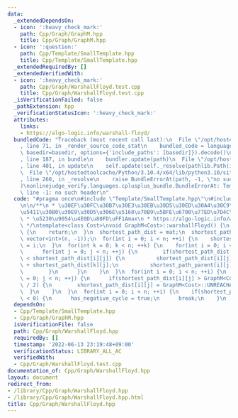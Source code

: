 ```yaml
---
data:
  _extendedDependsOn:
  - icon: ':heavy_check_mark:'
    path: Cpp/Graph/GraphM.hpp
    title: Cpp/Graph/GraphM.hpp
  - icon: ':question:'
    path: Cpp/Template/SmallTemplate.hpp
    title: Cpp/Template/SmallTemplate.hpp
  _extendedRequiredBy: []
  _extendedVerifiedWith:
  - icon: ':heavy_check_mark:'
    path: Cpp/Graph/WarshallFloyd.test.cpp
    title: Cpp/Graph/WarshallFloyd.test.cpp
  _isVerificationFailed: false
  _pathExtension: hpp
  _verificationStatusIcon: ':heavy_check_mark:'
  attributes:
    links:
    - https://algo-logic.info/warshall-floyd/
  bundledCode: "Traceback (most recent call last):\n  File \"/opt/hostedtoolcache/Python/3.10.4/x64/lib/python3.10/site-packages/onlinejudge_verify/documentation/build.py\"\
    , line 71, in _render_source_code_stat\n    bundled_code = language.bundle(stat.path,\
    \ basedir=basedir, options={'include_paths': [basedir]}).decode()\n  File \"/opt/hostedtoolcache/Python/3.10.4/x64/lib/python3.10/site-packages/onlinejudge_verify/languages/cplusplus.py\"\
    , line 187, in bundle\n    bundler.update(path)\n  File \"/opt/hostedtoolcache/Python/3.10.4/x64/lib/python3.10/site-packages/onlinejudge_verify/languages/cplusplus_bundle.py\"\
    , line 401, in update\n    self.update(self._resolve(pathlib.Path(included), included_from=path))\n\
    \  File \"/opt/hostedtoolcache/Python/3.10.4/x64/lib/python3.10/site-packages/onlinejudge_verify/languages/cplusplus_bundle.py\"\
    , line 260, in _resolve\n    raise BundleErrorAt(path, -1, \"no such header\"\
    )\nonlinejudge_verify.languages.cplusplus_bundle.BundleErrorAt: Template/SmallTemplate.hpp:\
    \ line -1: no such header\n"
  code: "#pragma once\n#include \"Template/SmallTemplate.hpp\"\n#include \"Graph/GraphM.hpp\"\
    \n\n/**\n * \u30EF\u30FC\u30B7\u30E3\u30EB\u30D5\u30ED\u30A4\u30C9\u6CD5\n * \u6709\
    \u5411\u30B0\u30E9\u30D5\u306E\u5168\u70B9\u5BFE\u6700\u77ED\u7D4C\u8DEF O(V^3)\n\
    \ * \u5230\u9054\u4E0D\u80FD\uFF1Amax\n * https://algo-logic.info/warshall-floyd/\n\
    \ */\ntemplate<class Cost>\nvoid GraphM<Cost>::warshallFloyd() {\n  if(shortest_path_dist.size())\
    \ {\n    return;\n  }\n  shortest_path_dist = mat;\n  shortest_path_parent = vector<vector<int>>(n,\
    \ vector<int>(n, -1));\n  for(int i = 0; i < n; ++i) {\n    shortest_path_parent[i][i]\
    \ = i;\n  }\n  for(int k = 0; k < n; ++k) {\n    for(int i = 0; i < n; ++i) {\n\
    \      for(int j = 0; j < n; ++j) {\n        if(shortest_path_dist[i][k] + shortest_path_dist[k][j]\
    \ < shortest_path_dist[i][j]) {\n          shortest_path_dist[i][j] = shortest_path_dist[i][k]\
    \ + shortest_path_dist[k][j];\n          shortest_path_parent[i][j] = shortest_path_parent[k][j];\n\
    \        }\n      }\n    }\n  }\n  for(int i = 0; i < n; ++i) {\n    for(int j\
    \ = 0; j < n; ++j) {\n      if(shortest_path_dist[i][j] > GraphM<Cost>::UNREACHABLE\
    \ / 2) {\n        shortest_path_dist[i][j] = GraphM<Cost>::UNREACHABLE;\n    \
    \  }\n    }\n  }\n  for(int i = 0; i < n; ++i) {\n    if(shortest_path_dist[i][i]\
    \ < 0) {\n      has_negative_cycle = true;\n      break;\n    }\n  }\n}\n"
  dependsOn:
  - Cpp/Template/SmallTemplate.hpp
  - Cpp/Graph/GraphM.hpp
  isVerificationFile: false
  path: Cpp/Graph/WarshallFloyd.hpp
  requiredBy: []
  timestamp: '2022-06-13 23:19:48+09:00'
  verificationStatus: LIBRARY_ALL_AC
  verifiedWith:
  - Cpp/Graph/WarshallFloyd.test.cpp
documentation_of: Cpp/Graph/WarshallFloyd.hpp
layout: document
redirect_from:
- /library/Cpp/Graph/WarshallFloyd.hpp
- /library/Cpp/Graph/WarshallFloyd.hpp.html
title: Cpp/Graph/WarshallFloyd.hpp
---
```

